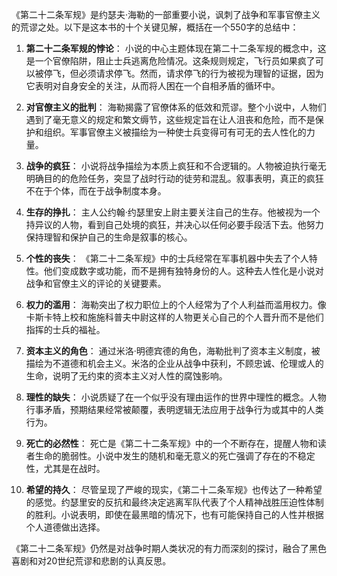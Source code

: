 《第二十二条军规》是约瑟夫·海勒的一部重要小说，讽刺了战争和军事官僚主义的荒谬之处。以下是这本书的十个关键见解，概括在一个550字的总结中：

1. **第二十二条军规的悖论**：
   小说的中心主题体现在第二十二条军规的概念中，这是一个官僚陷阱，阻止士兵逃离危险情况。这条规则规定，飞行员如果疯了可以被停飞，但必须请求停飞。然而，请求停飞的行为被视为理智的证据，因为它表明对自身安全的关注，从而将人困在一个自相矛盾的循环中。

2. **对官僚主义的批判**：
   海勒揭露了官僚体系的低效和荒谬。整个小说中，人物们遇到了毫无意义的规定和繁文缛节，这些规定旨在让人沮丧和危险，而不是保护和组织。军事官僚主义被描绘为一种使士兵变得可有可无的去人性化的力量。

3. **战争的疯狂**：
   小说将战争描绘为本质上疯狂和不合逻辑的。人物被迫执行毫无明确目的的危险任务，突显了战时行动的徒劳和混乱。叙事表明，真正的疯狂不在于个体，而在于战争制度本身。

4. **生存的挣扎**：
   主人公约翰·约瑟里安上尉主要关注自己的生存。他被视为一个持异议的人物，看到自己处境的疯狂，并决心以任何必要手段活下去。他努力保持理智和保护自己的生命是叙事的核心。

5. **个性的丧失**：
   《第二十二条军规》中的士兵经常在军事机器中失去了个人特性。他们变成数字或功能，而不是拥有独特身份的人。这种去人性化是小说对战争和官僚主义的评论的关键要素。

6. **权力的滥用**：
   海勒突出了权力职位上的个人经常为了个人利益而滥用权力。像卡斯卡特上校和施施科普夫中尉这样的人物更关心自己的个人晋升而不是他们指挥的士兵的福祉。

7. **资本主义的角色**：
   通过米洛·明德宾德的角色，海勒批判了资本主义制度，被描绘为不道德和机会主义。米洛的企业从战争中获利，不顾忠诚、伦理或人的生命，说明了无约束的资本主义对人性的腐蚀影响。

8. **理性的缺失**：
   小说质疑了在一个似乎没有理由运作的世界中理性的概念。人物行事矛盾，预期结果经常被颠覆，表明逻辑无法应用于战争行为或其中的人类行为。

9. **死亡的必然性**：
   死亡是《第二十二条军规》中的一个不断存在，提醒人物和读者生命的脆弱性。小说中发生的随机和毫无意义的死亡强调了存在的不稳定性，尤其是在战时。

10. **希望的持久**：
   尽管呈现了严峻的现实，《第二十二条军规》也传达了一种希望的感觉。约瑟里安的反抗和最终决定逃离军队代表了个人精神战胜压迫性体制的胜利。小说表明，即使在最黑暗的情况下，也有可能保持自己的人性并根据个人道德做出选择。

《第二十二条军规》仍然是对战争时期人类状况的有力而深刻的探讨，融合了黑色喜剧和对20世纪荒谬和悲剧的认真反思。